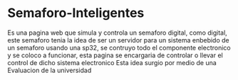 # Semaforo-Inteligentes
Es una pagina web que simula y controla un semaforo digital, como digital, este semaforo tenia la idea de ser un servidor para un sistema enbebido de un
semaforo usando una sp32, se contruyo todo el componente electronico y se coloco a funcionar, esta pagina se encargaria de controlar o llevar el control
de dicho sistema electronico
Esta idea surgio por medio de una Evaluacion de la universidad
